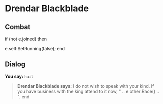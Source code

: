# Drendar Blackblade


## Combat


if (not e.joined) then


e.self:SetRunning(false);
end



## Dialog

**You say:** `hail`



>**Drendar Blackblade says:** I do not wish to speak with your kind.  If you have business with the king attend to it now, " .. e.other:Race() .. ".
end
